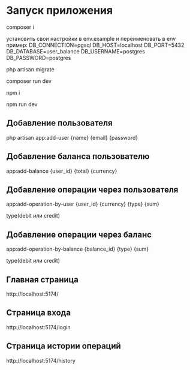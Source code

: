# Запуск приложения

composer i

установить свои настройки в env.example и переименовать в env
пример:
DB_CONNECTION=pgsql
DB_HOST=localhost
DB_PORT=5432
DB_DATABASE=user_balance
DB_USERNAME=postgres
DB_PASSWORD=postgres


php artisan migrate

composer run dev

npm i

npm run dev

## Добавление пользователя
php artisan app:add-user {name} {email} {password}

## Добавление баланса пользователю
app:add-balance {user_id} {total} {currency}

## Добавление операции через пользователя
app:add-operation-by-user {user_id} {currency} {type} {sum}

type(debit или credit)

## Добавление операции через баланс
app:add-operation-by-balance {balance_id} {type} {sum}

type(debit или credit)


## Главная страница
http://localhost:5174/

## Страница входа
http://localhost:5174/login

## Страница истории операций
http://localhost:5174/history


 
